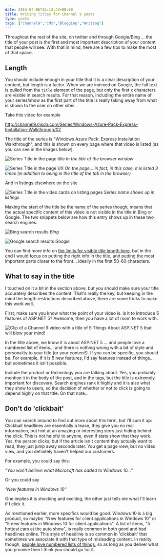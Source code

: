 ```yaml
---
date: 2015-04-06T16:13:43+00:00
title: Writing Titles for Channel 9 posts
type: posts
tags: ["Channel9","CMS","Blogging","Writing"]
---
```

Throughout the rest of the site, on twitter and through Google/Bing … the title of your post is the first and most important description of your content that people will see. With that in mind, here are a few tips to make the most of that space.

## Length

You should include enough in your title that it is a clear description of your content, but length is a factor. When we are indexed on Google, the full text is pulled from the `title` element of the page, but only the first x characters are visible in search results. For that reason, including the entire name of your series/show as the first part of the title is really taking away from what is shown to the user on other sites.

Take this video for example

<http://channel9.msdn.com/Series/Windows-Azure-Pack-Express-Installation-Walkthrough/02>

The title of the series is "Windows Azure Pack: Express Installation Walkthrough", and this is shown on every page where that video is listed (as you can see in the images below).

![Series Title in the page title](/images/titlesForChannel9_figure1.png)
_In the title of the browser window_

![Series Title in the page UX](/images/titlesForChannel9_figure2.png)
_On the page… in fact, in this case, it is listed 3 times (in addition to being in the title of the tab in the browser)_

And in listings elsewhere on the site

![Series Title in the video cards on listing pages](/images/titlesForChannel9_figure3.png)
_Series name shows up in listings_

Making the start of the title be the name of the series though, means that the actual specific content of this video is not visible in the title in Bing or Google. The two snippets below are how this entry shows up in these two search engines.

![Bing search results](/images/titlesForChannel9_figure4.png)
_Bing_

![Google search results](/images/titlesForChannel9_figure5.png)
_Google_

You can find more info on [the limits for visible title length here](http://blog.powermapper.com/blog/post/Page-Title-Length-for-Search-Engines.aspx), but in the end I would focus on putting the right info in the title, and putting the most important parts closer to the front… ideally in the first 50-60 characters.

## What to say in the title

I touched on it a bit in the section above, but you should make sure your title accurately describes the content. That's really the key, but keeping in the mind the length restrictions described above, there are some tricks to make this work well.

First, make sure you know what the point of your video is. Is it to introduce 5 features of ASP.NET 5? Awesome, then you have a lot of room to work with.

![Clip of a Channel 9 video with a title of 5 Things About ASP.NET 5 that will blow your mind!](/images/titlesForChannel9_figure6.png)

In the title above, we know it is about ASP.NET 5 … and people love a numbered list of items… and there is nothing wrong with a bit of style and personality to your title (or your content!). If you can be specific, you should be. For example, if it is 5 new features, I'd say features instead of things… but sometimes it isn't possible.

Include the product or technology you are talking about. Yes, you probably mention it in the body of the post, and in the tags, but the title is extremely important for discovery. Search engines rank it highly and it is also what they show to users, so the decision of whether or not to click is going to depend highly on that title. On that note…

## Don't do 'clickbait'

You can search around to find out more about this term, but I'll sum it up: Clickbait headlines are essentially a tease, they give you no real information, but hint at an amazing or interesting story just hiding behind the click. This is not helpful to anyone, even if stats show that they work. Yes, the person clicks, but if the article isn't content they actually want to read, they just jump away seconds later. You get a page view, but no video view, and you definitely haven't helped our customers.

For example, you could say this:

_"You won't believe what Microsoft has added to Windows 10…"_

Or you could say

_"New features in Windows 10"_

One implies it is shocking and exciting, the other just tells me what I'll learn if I click it.

As mentioned earlier, more specifics would be good. Windows 10 is a big product, so maybe  "New features for client applications in Windows 10" or "5 new features in Windows 10 for client applications". A list of items, "5 hottest cars at the auto show", is really common in both good and bad headlines online. This style of headline is so common in 'clickbait' that sometimes we associate it with that type of misleading content. In reality though, [people love numbered lists of things](http://www.newyorker.com/tech/elements/a-list-of-reasons-why-our-brains-love-lists), so as long as you deliver what you promise then I think you should go for it.
